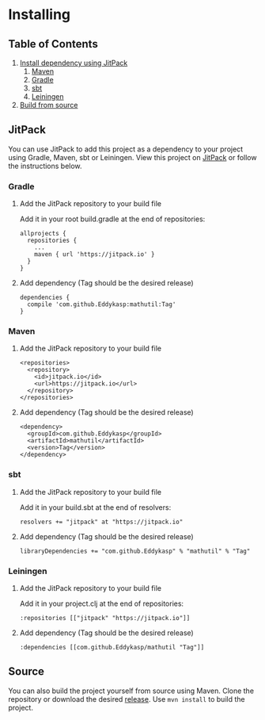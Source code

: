 # Installing

## Table of Contents
1. [Install dependency using JitPack](https://github.com/Eddykasp/mathutil/blob/master/docs/INSTALLING.md#jitpack)
    1. [Maven](https://github.com/Eddykasp/mathutil/blob/master/docs/INSTALLING.md#maven)
    2. [Gradle](https://github.com/Eddykasp/mathutil/blob/master/docs/INSTALLING.md#gradle)
    3. [sbt](https://github.com/Eddykasp/mathutil/blob/master/docs/INSTALLING.md#sbt)
    4. [Leiningen](https://github.com/Eddykasp/mathutil/blob/master/docs/INSTALLING.md#leiningen)
2. [Build from source](https://github.com/Eddykasp/mathutil/blob/master/docs/INSTALLING.md#source)

## JitPack
You can use JitPack to add this project as a dependency to your project using Gradle, Maven, sbt or Leiningen. View this project on [JitPack](https://jitpack.io/#Eddykasp/mathutil) or follow the instructions below.
### Gradle
1. Add the JitPack repository to your build file 

    Add it in your root build.gradle at the end of repositories:
    ```
    allprojects {
      repositories {
        ...
        maven { url 'https://jitpack.io' }
      }
    }
    ```
2. Add dependency (Tag should be the desired release)

    ```
    dependencies {
      compile 'com.github.Eddykasp:mathutil:Tag'
    }
    ```
### Maven
1. Add the JitPack repository to your build file 

    ```
    <repositories>
      <repository>
        <id>jitpack.io</id>
        <url>https://jitpack.io</url>
      </repository>
    </repositories>
    ```
2. Add dependency (Tag should be the desired release)

    ```
    <dependency>
      <groupId>com.github.Eddykasp</groupId>
      <artifactId>mathutil</artifactId>
      <version>Tag</version>
    </dependency>
    ```
### sbt
1. Add the JitPack repository to your build file 

    Add it in your build.sbt at the end of resolvers:
    ```
    resolvers += "jitpack" at "https://jitpack.io"
    ```
2. Add dependency (Tag should be the desired release)

    ```
    libraryDependencies += "com.github.Eddykasp" % "mathutil" % "Tag"
    ```
### Leiningen
1. Add the JitPack repository to your build file 

    Add it in your project.clj at the end of repositories:
    ```
    :repositories [["jitpack" "https://jitpack.io"]]
    ```
2. Add dependency (Tag should be the desired release)
   
   ```
   :dependencies [[com.github.Eddykasp/mathutil "Tag"]]
   ```

## Source
You can also build the project yourself from source using Maven. Clone the repository or download the desired [release](https://github.com/Eddykasp/mathutil/releases). Use ```mvn install``` to build the project.
   
